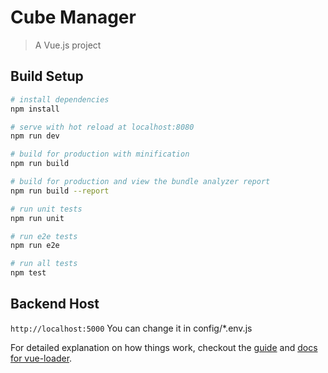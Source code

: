 # Cube Manager

> A Vue.js project

## Build Setup

``` bash
# install dependencies
npm install

# serve with hot reload at localhost:8080
npm run dev

# build for production with minification
npm run build

# build for production and view the bundle analyzer report
npm run build --report

# run unit tests
npm run unit

# run e2e tests
npm run e2e

# run all tests
npm test
```

## Backend Host
`http://localhost:5000`
You can change it in config/*.env.js

For detailed explanation on how things work, checkout the [guide](http://vuejs-templates.github.io/webpack/) and [docs for vue-loader](http://vuejs.github.io/vue-loader).
